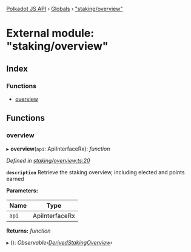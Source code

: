 [Polkadot JS API](../README.md) › [Globals](../globals.md) › ["staking/overview"](_staking_overview_.md)

# External module: "staking/overview"

## Index

### Functions

* [overview](_staking_overview_.md#overview)

## Functions

###  overview

▸ **overview**(`api`: ApiInterfaceRx): *function*

*Defined in [staking/overview.ts:20](https://github.com/polkadot-js/api/blob/ad570cac5a/packages/api-derive/src/staking/overview.ts#L20)*

**`description`** Retrieve the staking overview, including elected and points earned

**Parameters:**

Name | Type |
------ | ------ |
`api` | ApiInterfaceRx |

**Returns:** *function*

▸ (): *Observable‹[DerivedStakingOverview](../interfaces/_types_.derivedstakingoverview.md)›*
